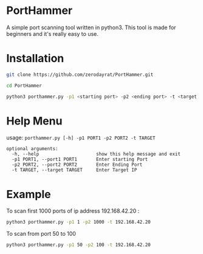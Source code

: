 # PortHammer
A simple port scanning tool written in python3. This tool is made for beginners and it's really easy to use.

# Installation

````bash
git clone https://github.com/zerodayrat/PortHammer.git
````

````bash
cd PortHammer
````

````bash
python3 porthammer.py -p1 <starting port> -p2 <ending port> -t <target ip address>
````  

# Help Menu

usage: `porthammer.py [-h] -p1 PORT1 -p2 PORT2 -t TARGET`

````text
optional arguments:
  -h, --help                     show this help message and exit
  -p1 PORT1, --port1 PORT1       Enter starting Port
  -p2 PORT2, --port2 PORT2       Enter Ending Port
  -t TARGET, --target TARGET     Enter Target IP
````

# Example

To scan first 1000 ports of ip address 192.168.42.20 :
  
````bash
python3 porthammer.py -p1 1 -p2 1000 -t 192.168.42.20 
````

To scan from port 50 to 100 

````bash
python3 porthammer.py -p1 50 -p2 100 -t 192.168.42.20

````
